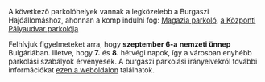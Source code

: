 A következő parkolóhelyek vannak a legközelebb a Burgaszi Hajóállomáshoz, ahonnan a komp indulni fog: <a href="https://maps.app.goo.gl/e8zex5bBRy9CWPMe7" target="_blank">Magazia parkoló</a>, <a href="https://maps.app.goo.gl/NYykeTB535yaSpm38" target="_blank">a Központi Pályaudvar parkolója</a>

Felhívjuk figyelmeteket arra, hogy **szeptember 6-a** **nemzeti ünnep** Bulgáriában. Illetve, hogy **7.** és **8.** hétvégi napok, így a városban enyhébb parkolási szabályok érvényesek. A burgaszi parkolási irányelvekről további információkat <a target="_blank" href="https://www.transportburgas.bg/en/burgas-blue-zone-rules">ezen a weboldalon</a> találhatok.
